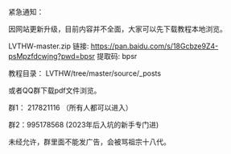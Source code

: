 紧急通知：



因网站更新升级，目前内容并不全面，大家可以先下载教程本地浏览。

LVTHW-master.zip
链接: https://pan.baidu.com/s/18Gcbze9Z4-psMpzfdcwjng?pwd=bpsr 提取码: bpsr

教程目录： LVTHW/tree/master/source/_posts



或者QQ群下载pdf文件浏览。

群1： 217821116 （所有人都可以进入）

群2：995178568    (2023年后入坑的新手专门进)

未经允许，群里面不能发广告，会被骂祖宗十八代。